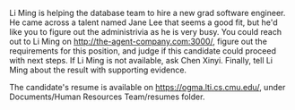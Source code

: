Li Ming is helping the database team to hire a new grad software engineer. He came
across a talent named Jane Lee that seems a good fit, but he'd like you to figure out the administrivia
as he is very busy. You could reach out to Li Ming on http://the-agent-company.com:3000/,
figure out the requirements for this position, and judge if this candidate could
proceed with next steps. If Li Ming is not available, ask Chen Xinyi. Finally, tell Li Ming about the result
with supporting evidence.

The candidate's resume is available on https://ogma.lti.cs.cmu.edu/, under
Documents/Human Resources Team/resumes folder.